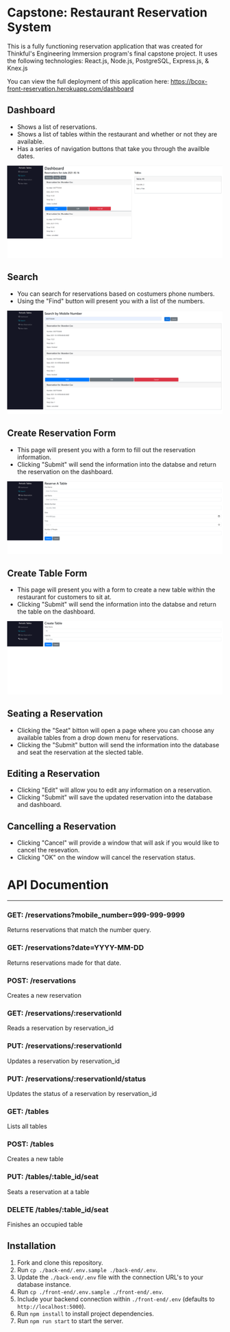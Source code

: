 # Capstone: Restaurant Reservation System

This is a fully functioning reservation application that was created for Thinkful's Engineering Immersion program's final capstone project. It uses the following technologies: React.js, Node.js, PostgreSQL, Express.js, & Knex.js

You can view the full deployment of this application here:
https://bcox-front-reservation.herokuapp.com/dashboard

## Dashboard

- Shows a list of reservations.
- Shows a list of tables within the restaurant and whether or not they are available.
- Has a series of navigation buttons that take you through the availble dates.

![](Pictures/Dashboard.PNG)

## Search

- You can search for reservations based on costumers phone numbers.
- Using the "Find" button will present you with a list of the numbers.

![](Pictures/Search.PNG)

## Create Reservation Form

- This page will present you with a form to fill out the reservation information.
- Clicking "Submit" will send the information into the databse and return the reservation on the dashboard.

![](Pictures/Reservation.PNG)

## Create Table Form

- This page will present you with a form to create a new table within the restaurant for customers to sit at.
- Clicking "Submit" will send the information into the databse and return the table on the dashboard.

![](Pictures/Table.PNG)

## Seating a Reservation

- Clicking the "Seat" bitton will open a page where you can choose any available tables from a drop down menu for reservations.
- Clicking the "Submit" button will send the information into the database and seat the reservation at the slected table.

## Editing a Reservation

- Clicking "Edit" will allow you to edit any information on a reservation.
- Clicking "Submit" will save the updated reservation into the database and dashboard.

## Cancelling a Reservation

- Clicking "Cancel" will provide a window that will ask if you would like to cancel the resevation.
- Clicking "OK" on the window will cancel the reservation status.

# API Documention

<hr>

### GET: /reservations?mobile_number=999-999-9999

Returns reservations that match the number query.

### GET: /reservations?date=YYYY-MM-DD

Returns reservations made for that date.

### POST: /reservations

Creates a new reservation

### GET: /reservations/:reservationId

Reads a reservation by reservation_id

### PUT: /reservations/:reservationId

Updates a reservation by reservation_id

### PUT: /reservations/:reservationId/status

Updates the status of a reservation by reservation_id

### GET: /tables

Lists all tables

### POST: /tables

Creates a new table

### PUT: /tables/:table_id/seat

Seats a reservation at a table

### DELETE /tables/:table_id/seat

Finishes an occupied table

##

## Installation

1. Fork and clone this repository.
1. Run `cp ./back-end/.env.sample ./back-end/.env`.
1. Update the `./back-end/.env` file with the connection URL's to your database instance.
1. Run `cp ./front-end/.env.sample ./front-end/.env`.
1. Include your backend connection within `./front-end/.env` (defaults to `http://localhost:5000`).
1. Run `npm install` to install project dependencies.
1. Run `npm run start` to start the server.
